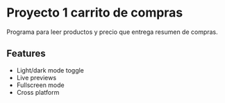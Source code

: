 
# Proyecto 1 carrito de compras

Programa para leer productos y precio que entrega resumen de compras.

## Features

- Light/dark mode toggle
- Live previews
- Fullscreen mode
- Cross platform

